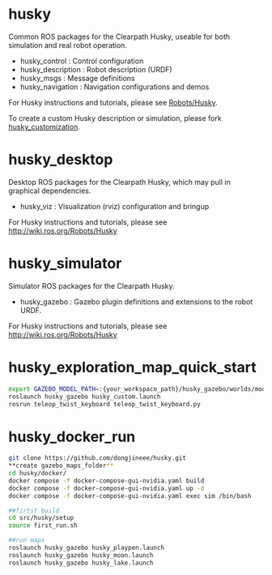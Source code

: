 husky
=====

Common ROS packages for the Clearpath Husky, useable for both simulation and
real robot operation.

 - husky_control : Control configuration
 - husky_description : Robot description (URDF)
 - husky_msgs : Message definitions
 - husky_navigation : Navigation configurations and demos

For Husky instructions and tutorials, please see [Robots/Husky](http://wiki.ros.org/Robots/Husky).

To create a custom Husky description or simulation, please fork [husky_customization](https://github.com/husky/husky_customization).

husky_desktop
=============

Desktop ROS packages for the Clearpath Husky, which may pull in graphical dependencies.

 - husky_viz : Visualization (rviz) configuration and bringup

For Husky instructions and tutorials, please see http://wiki.ros.org/Robots/Husky

husky_simulator
==============

Simulator ROS packages for the Clearpath Husky.

 - husky_gazebo : Gazebo plugin definitions and extensions to the robot URDF.

For Husky instructions and tutorials, please see http://wiki.ros.org/Robots/Husky

husky_exploration_map_quick_start
=============

```bash
export GAZEBO_MODEL_PATH=:{your_workspace_path}/husky_gazebo/worlds/models
roslaunch husky_gazebo husky_custom.launch
rosrun teleop_twist_keyboard teleop_twist_keyboard.py
```

husky_docker_run
=====
```bash
git clone https://github.com/dongjineee/husky.git
**create gazebo_maps_folder**
cd husky/docker/
docker compose -f docker-compose-gui-nvidia.yaml build  
docker compose -f docker-compose-gui-nvidia.yaml up -d  
docker compose -f docker-compose-gui-nvidia.yaml exec sim /bin/bash  

##firtst build
cd src/husky/setup
source first_run.sh

##run maps
roslaunch husky_gazebo husky_playpen.launch
roslaunch husky_gazebo husky_moon.launch
roslaunch husky_gazebo husky_lake.launch
```
